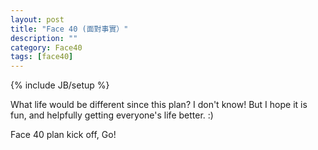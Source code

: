 ```yaml
---
layout: post
title: "Face 40 (面對事實）"
description: ""
category: Face40
tags: [face40]
---
```

{% include JB/setup %}

What life would be different since this plan?
I don't know! But I hope it is fun, and helpfully getting everyone's life better. :)

Face 40 plan kick off, Go!
